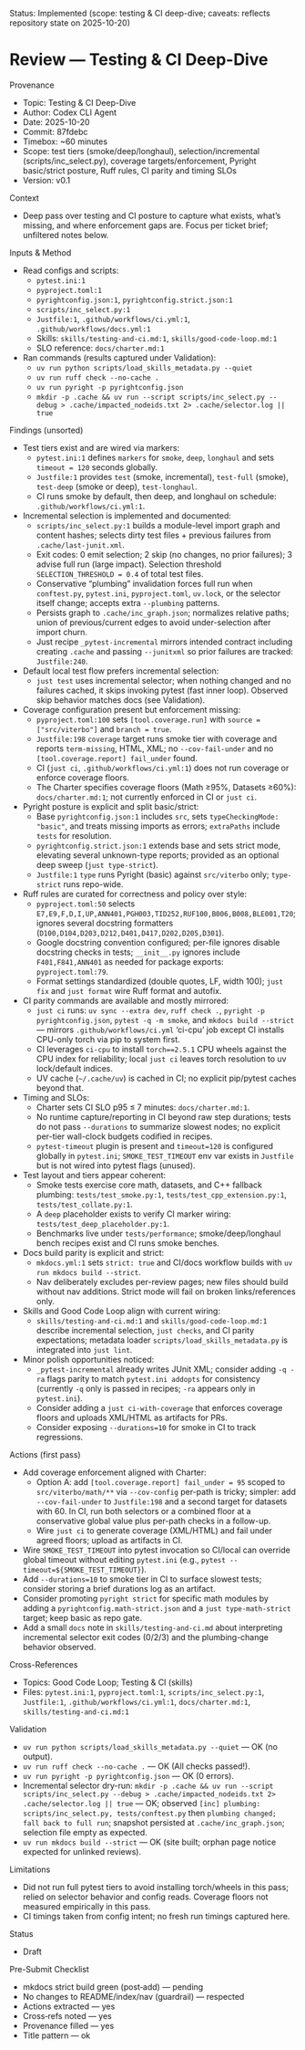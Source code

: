 Status: Implemented (scope: testing & CI deep-dive; caveats: reflects repository state on 2025-10-20)

# Review — Testing & CI Deep-Dive

Provenance
- Topic: Testing & CI Deep-Dive
- Author: Codex CLI Agent
- Date: 2025-10-20
- Commit: 87fdebc
- Timebox: ~60 minutes
- Scope: test tiers (smoke/deep/longhaul), selection/incremental (scripts/inc_select.py), coverage targets/enforcement, Pyright basic/strict posture, Ruff rules, CI parity and timing SLOs
- Version: v0.1

Context
- Deep pass over testing and CI posture to capture what exists, what’s missing, and where enforcement gaps are. Focus per ticket brief; unfiltered notes below.

Inputs & Method
- Read configs and scripts:
  - `pytest.ini:1`
  - `pyproject.toml:1`
  - `pyrightconfig.json:1`, `pyrightconfig.strict.json:1`
  - `scripts/inc_select.py:1`
  - `Justfile:1`, `.github/workflows/ci.yml:1`, `.github/workflows/docs.yml:1`
  - Skills: `skills/testing-and-ci.md:1`, `skills/good-code-loop.md:1`
  - SLO reference: `docs/charter.md:1`
- Ran commands (results captured under Validation):
  - `uv run python scripts/load_skills_metadata.py --quiet`
  - `uv run ruff check --no-cache .`
  - `uv run pyright -p pyrightconfig.json`
  - `mkdir -p .cache && uv run --script scripts/inc_select.py --debug > .cache/impacted_nodeids.txt 2> .cache/selector.log || true`

Findings (unsorted)
- Test tiers exist and are wired via markers:
  - `pytest.ini:1` defines `markers` for `smoke`, `deep`, `longhaul` and sets `timeout = 120` seconds globally.
  - `Justfile:1` provides `test` (smoke, incremental), `test-full` (smoke), `test-deep` (smoke or deep), `test-longhaul`.
  - CI runs smoke by default, then deep, and longhaul on schedule: `.github/workflows/ci.yml:1`.
- Incremental selection is implemented and documented:
  - `scripts/inc_select.py:1` builds a module-level import graph and content hashes; selects dirty test files + previous failures from `.cache/last-junit.xml`.
  - Exit codes: 0 emit selection; 2 skip (no changes, no prior failures); 3 advise full run (large impact). Selection threshold `SELECTION_THRESHOLD = 0.4` of total test files.
  - Conservative “plumbing” invalidation forces full run when `conftest.py`, `pytest.ini`, `pyproject.toml`, `uv.lock`, or the selector itself change; accepts extra `--plumbing` patterns.
  - Persists graph to `.cache/inc_graph.json`; normalizes relative paths; union of previous/current edges to avoid under-selection after import churn.
  - Just recipe `_pytest-incremental` mirrors intended contract including creating `.cache` and passing `--junitxml` so prior failures are tracked: `Justfile:240`.
- Default local test flow prefers incremental selection:
  - `just test` uses incremental selector; when nothing changed and no failures cached, it skips invoking pytest (fast inner loop). Observed skip behavior matches docs (see Validation).
- Coverage configuration present but enforcement missing:
  - `pyproject.toml:100` sets `[tool.coverage.run]` with `source = ["src/viterbo"]` and `branch = true`.
  - `Justfile:198` `coverage` target runs smoke tier with coverage and reports `term-missing`, HTML, XML; no `--cov-fail-under` and no `[tool.coverage.report] fail_under` found.
  - CI (`just ci`, `.github/workflows/ci.yml:1`) does not run coverage or enforce coverage floors.
  - The Charter specifies coverage floors (Math ≥95%, Datasets ≥60%): `docs/charter.md:1`; not currently enforced in CI or `just ci`.
- Pyright posture is explicit and split basic/strict:
  - Base `pyrightconfig.json:1` includes `src`, sets `typeCheckingMode: "basic"`, and treats missing imports as errors; `extraPaths` include `tests` for resolution.
  - `pyrightconfig.strict.json:1` extends base and sets strict mode, elevating several unknown-type reports; provided as an optional deep sweep (`just type-strict`).
  - `Justfile:1` `type` runs Pyright (basic) against `src/viterbo` only; `type-strict` runs repo-wide.
- Ruff rules are curated for correctness and policy over style:
  - `pyproject.toml:50` selects `E7,E9,F,D,I,UP,ANN401,PGH003,TID252,RUF100,B006,B008,BLE001,T20`; ignores several docstring formatters (`D100,D104,D203,D212,D401,D417,D202,D205,D301`).
  - Google docstring convention configured; per-file ignores disable docstring checks in tests; `__init__.py` ignores include `F401,F841,ANN401` as needed for package exports: `pyproject.toml:79`.
  - Format settings standardized (double quotes, LF, width 100); `just fix` and `just format` wire Ruff format and autofix.
- CI parity commands are available and mostly mirrored:
  - `just ci` runs: `uv sync --extra dev`, `ruff check .`, `pyright -p pyrightconfig.json`, `pytest -q -m smoke`, and `mkdocs build --strict` — mirrors `.github/workflows/ci.yml` ‘ci-cpu’ job except CI installs CPU-only torch via pip to system first.
  - CI leverages `ci-cpu` to install `torch==2.5.1` CPU wheels against the CPU index for reliability; local `just ci` leaves torch resolution to uv lock/default indices.
  - UV cache (`~/.cache/uv`) is cached in CI; no explicit pip/pytest caches beyond that.
- Timing and SLOs:
  - Charter sets CI SLO p95 ≤ 7 minutes: `docs/charter.md:1`.
  - No runtime capture/reporting in CI beyond raw step durations; tests do not pass `--durations` to summarize slowest nodes; no explicit per-tier wall-clock budgets codified in recipes.
  - `pytest-timeout` plugin is present and `timeout=120` is configured globally in `pytest.ini`; `SMOKE_TEST_TIMEOUT` env var exists in `Justfile` but is not wired into pytest flags (unused).
- Test layout and tiers appear coherent:
  - Smoke tests exercise core math, datasets, and C++ fallback plumbing: `tests/test_smoke.py:1`, `tests/test_cpp_extension.py:1`, `tests/test_collate.py:1`.
  - A `deep` placeholder exists to verify CI marker wiring: `tests/test_deep_placeholder.py:1`.
  - Benchmarks live under `tests/performance`; smoke/deep/longhaul bench recipes exist and CI runs smoke benches.
- Docs build parity is explicit and strict:
  - `mkdocs.yml:1` sets `strict: true` and CI/docs workflow builds with `uv run mkdocs build --strict`.
  - Nav deliberately excludes per-review pages; new files should build without nav additions. Strict mode will fail on broken links/references only.
- Skills and Good Code Loop align with current wiring:
  - `skills/testing-and-ci.md:1` and `skills/good-code-loop.md:1` describe incremental selection, `just checks`, and CI parity expectations; metadata loader `scripts/load_skills_metadata.py` is integrated into `just lint`.
- Minor polish opportunities noticed:
  - `_pytest-incremental` already writes JUnit XML; consider adding `-q -ra` flags parity to match `pytest.ini addopts` for consistency (currently `-q` only is passed in recipes; `-ra` appears only in `pytest.ini`).
  - Consider adding a `just ci-with-coverage` that enforces coverage floors and uploads XML/HTML as artifacts for PRs.
  - Consider exposing `--durations=10` for smoke in CI to track regressions.

Actions (first pass)
- Add coverage enforcement aligned with Charter:
  - Option A: add `[tool.coverage.report] fail_under = 95` scoped to `src/viterbo/math/**` via `--cov-config` per-path is tricky; simpler: add `--cov-fail-under` to `Justfile:198` and a second target for datasets with 60. In CI, run both selectors or a combined floor at a conservative global value plus per-path checks in a follow-up.
  - Wire `just ci` to generate coverage (XML/HTML) and fail under agreed floors; upload as artifacts in CI.
- Wire `SMOKE_TEST_TIMEOUT` into pytest invocation so CI/local can override global timeout without editing `pytest.ini` (e.g., `pytest --timeout=${SMOKE_TEST_TIMEOUT}`).
- Add `--durations=10` to smoke tier in CI to surface slowest tests; consider storing a brief durations log as an artifact.
- Consider promoting `pyright strict` for specific math modules by adding a `pyrightconfig.math-strict.json` and a `just type-math-strict` target; keep basic as repo gate.
- Add a small `docs` note in `skills/testing-and-ci.md` about interpreting incremental selector exit codes (0/2/3) and the plumbing-change behavior observed.

Cross-References
- Topics: Good Code Loop; Testing & CI (skills)
- Files: `pytest.ini:1`, `pyproject.toml:1`, `scripts/inc_select.py:1`, `Justfile:1`, `.github/workflows/ci.yml:1`, `docs/charter.md:1`, `skills/testing-and-ci.md:1`

Validation
- `uv run python scripts/load_skills_metadata.py --quiet` — OK (no output).
- `uv run ruff check --no-cache .` — OK (All checks passed!).
- `uv run pyright -p pyrightconfig.json` — OK (0 errors).
- Incremental selector dry-run: `mkdir -p .cache && uv run --script scripts/inc_select.py --debug > .cache/impacted_nodeids.txt 2> .cache/selector.log || true` — OK; observed `[inc] plumbing: scripts/inc_select.py, tests/conftest.py` then `plumbing changed; fall back to full run`; snapshot persisted at `.cache/inc_graph.json`; selection file empty as expected.
- `uv run mkdocs build --strict` — OK (site built; orphan page notice expected for unlinked reviews).

Limitations
- Did not run full pytest tiers to avoid installing torch/wheels in this pass; relied on selector behavior and config reads. Coverage floors not measured empirically in this pass.
- CI timings taken from config intent; no fresh run timings captured here.

Status
- Draft

Pre-Submit Checklist
- mkdocs strict build green (post‑add) — pending
- No changes to README/index/nav (guardrail) — respected
- Actions extracted — yes
- Cross‑refs noted — yes
- Provenance filled — yes
- Title pattern — ok
